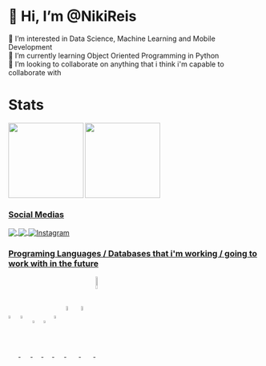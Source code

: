 # 👋 Hi, I’m @NikiReis
<div> 👀 I’m interested in Data Science, Machine Learning and Mobile Development </div>
<div> 🌱 I’m currently learning Object Oriented Programming in Python </div>
<div> 💞️ I’m looking to collaborate on anything that i think i'm capable to collaborate with </div>

# Stats 
<div>
  <a href="https://github.com/NikiReis" >
  <img align="center" height="150em" src="https://github-readme-stats.vercel.app/api?username=nikireis&show_icons=true&theme=calm" />
  <img align="left" height="150em"  src="https://github-readme-stats.vercel.app/api/top-langs/?username=nikireis&layout=compact&theme=calm" />
</div>


<h3 align="left"> Social Medias </h3>
<p align="left">
<a href="https://open.spotify.com/user/linekerreis12" target="blank"><img align="center" src="https://img.shields.io/badge/Spotify-1ED760?style=for-the-badge&logo=spotify&logoColor=white" />
<a href="https://www.linkedin.com/in/linekreis/"target="blank"><img align="center" src="https://img.shields.io/badge/linkedin-%230077B5.svg?style=for-the-badge&logo=linkedin&logoColor=white" />
<a href="https://www.instagram.com/linekreis/" target="blank"><img align="center" alt="Instagram" src="https://img.shields.io/badge/Instagram-%23E4405F.svg?style=for-the-badge&logo=Instagram&logoColor=white" />
</p>
  
<h3 align="up">Programing Languages / Databases that i'm working / going to work with in the future</h3>
<p align="left">
<img width="4%" align="center" src="https://cdn.jsdelivr.net/gh/devicons/devicon/icons/python/python-original.svg" />
<img width="4%" align="center" src="https://cdn.jsdelivr.net/gh/devicons/devicon/icons/r/r-original.svg" />
<img width="3.5%" align="center" src="https://cdn.jsdelivr.net/gh/devicons/devicon/icons/scala/scala-original.svg" />
<img width="3.5%" align="center" src="https://cdn.jsdelivr.net/gh/devicons/devicon/icons/kotlin/kotlin-original.svg" />
<img width="4%" align="center" src="https://cdn.jsdelivr.net/gh/devicons/devicon/icons/swift/swift-original.svg" />
<img width="5%" align="center" src="https://cdn.jsdelivr.net/gh/devicons/devicon/icons/postgresql/postgresql-plain.svg" />
<img width="5%" align="center" src="https://cdn.jsdelivr.net/gh/devicons/devicon/icons/mongodb/mongodb-original-wordmark.svg" />
<img width="8%" align="center" src="https://cdn.jsdelivr.net/gh/devicons/devicon/icons/oracle/oracle-original.svg" />
</p>

